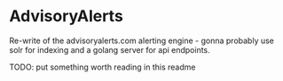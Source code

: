 # AdvisoryAlerts

Re-write of the advisoryalerts.com alerting engine - gonna probably use solr for indexing and a golang server for api endpoints.

TODO: put something worth reading in this readme
